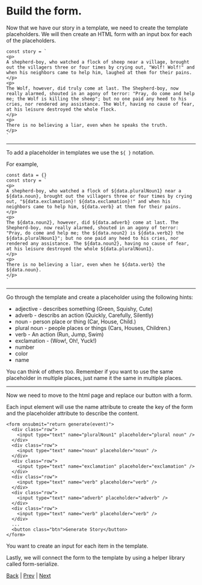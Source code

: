 # Build the form.

Now that we have our story in a template, we need to create the template
placeholders. We will then create an HTML form with an input box for each
of the placeholders.

```
const story = `
<p>
A shepherd-boy, who watched a flock of sheep near a village, brought out the villagers three or four times by crying out, "Wolf! Wolf!" and when his neighbors came to help him, laughed at them for their pains.
</p>
<p>
The Wolf, however, did truly come at last. The Shepherd-boy, now really alarmed, shouted in an agony of terror: "Pray, do come and help me; the Wolf is killing the sheep"; but no one paid any heed to his cries, nor rendered any assistance. The Wolf, having no cause of fear, at his leisure destroyed the whole flock.
</p>
<p>
There is no believing a liar, even when he speaks the truth.
</p>
`
```

---

To add a placeholder in templates we use the `${ }` notation.

For example,

```
const data = {}
const story = `
<p>
A shepherd-boy, who watched a flock of ${data.pluralNoun1} near a ${data.noun}, brought out the villagers three or four times by crying out, "${data.exclamation}! ${data.exclamation}!" and when his neighbors came to help him, ${data.verb} at them for their pains.
</p>
<p>
The ${data.noun2}, however, did ${data.adverb} come at last. The Shepherd-boy, now really alarmed, shouted in an agony of terror: "Pray, do come and help me; the ${data.noun2} is ${data.verb2} the ${data.pluralNoun1}"; but no one paid any heed to his cries, nor rendered any assistance. The ${data.noun2}, having no cause of fear, at his leisure destroyed the whole ${data.pluralNoun1}.
</p>
<p>
There is no believing a liar, even when he ${data.verb} the ${data.noun}.
</p>
`
```

---

Go through the template and create a placeholder using the following hints:

* adjective - describes something (Green, Squishy, Cute)
* adverb - describs an action (Quickly, Carefully, Silently)
* noun - person place or thing (Car, House, Child.)
* plural noun - people places or things (Cars, Houses, Children.)
* verb - An action (Run, Jump, Swim)
* exclamation - (Wow!, Oh!, Yuck!)
* number
* color
* name

You can think of others too. Remember if you want to use the same placeholder in
multiple places, just name it the same in multiple places.

---

Now we need to move to the html page and replace our button with a form.

Each input element will use the name attribute to create the key of the form
and the placeholder attribute to describe the content.

```
<form onsubmit="return generate(event)">
  <div class="row">
    <input type="text" name="pluralNoun1" placeholder="plural noun" />
  </div>
  <div class="row">
    <input type="text" name="noun" placeholder="noun" />
  </div>
  <div class="row">
    <input type="text" name="exclamation" placeholder="exclamation" />
  </div>
  <div class="row">
    <input type="text" name="verb" placeholder="verb" />
  </div>
  <div class="row">
    <input type="text" name="adverb" placeholder="adverb" />
  </div>
  <div class="row">
    <input type="text" name="verb" placeholder="verb" />
  </div>
  ...
  <button class="btn">Generate Story</button>
</form>
```

You want to create an input for each item in the template.

Lastly, we will connect the form to the template by using a helper library called
form-serialize.

[Back](.) | [Prev](1) | [Next](3)
